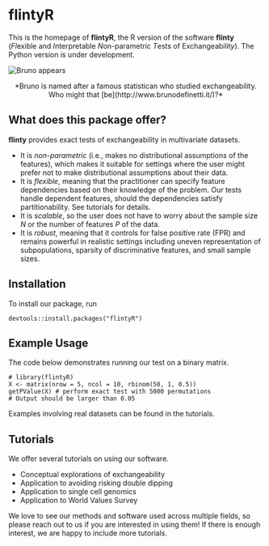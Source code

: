 # flintyR 

This is the homepage of **flintyR**, the R version of the software **flinty** (*Fl*exible and *I*nterpretable *N*on-parametric *T*ests of Exchangeabilit*y*). The Python version is under development. 


![Bruno appears](../bruno_intro.png)
<p align="center">
*Bruno is named after a famous statistican who studied exchangeability. Who might that [be](http://www.brunodefinetti.it/)?*
</p>

## What does this package offer?

**flinty** provides exact tests of exchangeability in multivariate datasets. 

- It is *non-parametric* (i.e., makes no distributional assumptions of the features), which makes it suitable for settings where the user might prefer not to make distributional assumptions about their data.   
- It is *flexible*, meaning that the practitioner can specify feature dependencies based on their knowledge of the problem. Our tests handle dependent features, should the dependencies satisfy partitionability. See tutorials for details.   
- It is *scalable*, so the user does not have to worry about the sample size $N$ or the number of features $P$ of the data. 
- It is *robust*, meaning that it controls for false positive rate (FPR) and remains powerful in realistic settings including uneven representation of subpopulations, sparsity of discriminative features, and small sample sizes.   

## Installation

To install our package, run

```
devtools::install.packages("flintyR")
```

## Example Usage

The code below demonstrates running our test on a binary matrix. 

```
# library(flintyR)
X <- matrix(nrow = 5, ncol = 10, rbinom(50, 1, 0.5))
getPValue(X) # perform exact test with 5000 permutations
# Output should be larger than 0.05
```

Examples involving real datasets can be found in the tutorials.

## Tutorials

We offer several tutorials on using our software.

- Conceptual explorations of exchangeability
- Application to avoiding risking double dipping
- Application to single cell genomics 
- Application to World Values Survey 

We love to see our methods and software used across multiple fields, so please reach out to us if you are interested in using them! If there is enough interest, we are happy to include more tutorials.    

